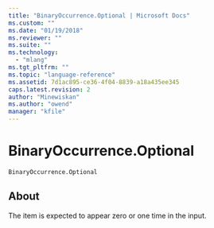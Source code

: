 ```yaml
---
title: "BinaryOccurrence.Optional | Microsoft Docs"
ms.custom: ""
ms.date: "01/19/2018"
ms.reviewer: ""
ms.suite: ""
ms.technology: 
  - "mlang"
ms.tgt_pltfrm: ""
ms.topic: "language-reference"
ms.assetid: 7d1ac895-ce36-4f04-8839-a18a435ee345
caps.latest.revision: 2
author: "Minewiskan"
ms.author: "owend"
manager: "kfile"
---
```

# BinaryOccurrence.Optional
<code>BinaryOccurrence.Optional</code>
## About 
The item is expected to appear zero or one time in the input.

